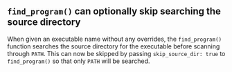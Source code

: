 ## `find_program()` can optionally skip searching the source directory

When given an executable name without any overrides, the `find_program()`
function searches the source directory for the executable before scanning
through `PATH`. This can now be skipped by passing `skip_source_dir: true` to
`find_program()` so that only `PATH` will be searched.
